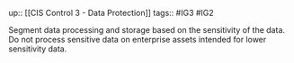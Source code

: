 up:: [[CIS Control 3 - Data Protection]]
tags:: #IG3 #IG2

Segment data processing and storage based on the sensitivity of the data. Do not process sensitive data on enterprise assets intended for lower sensitivity data.